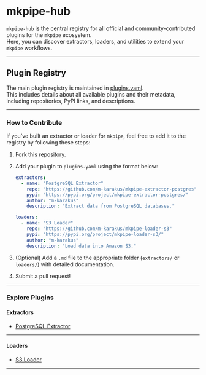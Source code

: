# mkpipe-hub

`mkpipe-hub` is the central registry for all official and community-contributed plugins for the `mkpipe` ecosystem.  
Here, you can discover extractors, loaders, and utilities to extend your `mkpipe` workflows.

---

## Plugin Registry

The main plugin registry is maintained in [plugins.yaml](plugins.yaml).  
This includes details about all available plugins and their metadata, including repositories, PyPI links, and descriptions.

---

### How to Contribute

If you’ve built an extractor or loader for `mkpipe`, feel free to add it to the registry by following these steps:
1. Fork this repository.
2. Add your plugin to `plugins.yaml` using the format below:
   ```yaml
   extractors:
     - name: "PostgreSQL Extractor"
       repo: "https://github.com/m-karakus/mkpipe-extractor-postgres"
       pypi: "https://pypi.org/project/mkpipe-extractor-postgres/"
       author: "m-karakus"
       description: "Extract data from PostgreSQL databases."

   loaders:
     - name: "S3 Loader"
       repo: "https://github.com/m-karakus/mkpipe-loader-s3"
       pypi: "https://pypi.org/project/mkpipe-loader-s3/"
       author: "m-karakus"
       description: "Load data into Amazon S3."
   ```

3. (Optional) Add a `.md` file to the appropriate folder (`extractors/` or `loaders/`) with detailed documentation.
4. Submit a pull request!

---

### Explore Plugins

#### Extractors
- [PostgreSQL Extractor](https://github.com/m-karakus/mkpipe-extractor-postgres)
---

#### Loaders
- [S3 Loader](https://github.com/m-karakus/mkpipe-extractor-postgres)
---


